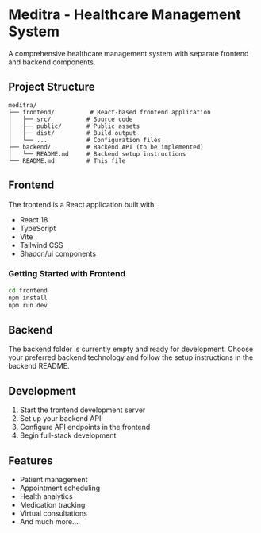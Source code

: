 # Meditra - Healthcare Management System

A comprehensive healthcare management system with separate frontend and backend components.

## Project Structure

```
meditra/
├── frontend/          # React-based frontend application
│   ├── src/          # Source code
│   ├── public/       # Public assets
│   ├── dist/         # Build output
│   └── ...           # Configuration files
├── backend/          # Backend API (to be implemented)
│   └── README.md     # Backend setup instructions
└── README.md         # This file
```

## Frontend

The frontend is a React application built with:
- React 18
- TypeScript
- Vite
- Tailwind CSS
- Shadcn/ui components

### Getting Started with Frontend

```bash
cd frontend
npm install
npm run dev
```

## Backend

The backend folder is currently empty and ready for development. Choose your preferred backend technology and follow the setup instructions in the backend README.

## Development

1. Start the frontend development server
2. Set up your backend API
3. Configure API endpoints in the frontend
4. Begin full-stack development

## Features

- Patient management
- Appointment scheduling
- Health analytics
- Medication tracking
- Virtual consultations
- And much more...